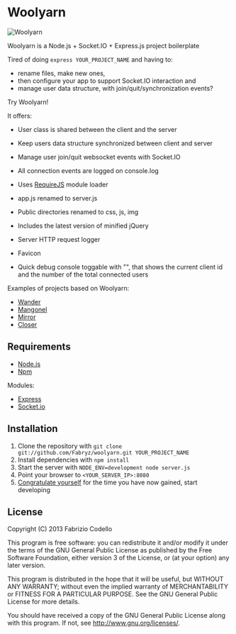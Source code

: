Woolyarn
========

![Woolyarn](http://i.imgur.com/RsLVP88.jpg "Woolyarn")

Woolyarn is a Node.js + Socket.IO + Express.js project boilerplate

Tired of doing ``express YOUR_PROJECT_NAME`` and having to:

* rename files, make new ones,
* then configure your app to support Socket.IO interaction and
* manage user data structure, with join/quit/synchronization events?

Try Woolyarn!

It offers:

* User class is shared between the client and the server
* Keep users data structure synchronized between client and server
* Manage user join/quit websocket events with Socket.IO
* All connection events are logged on console.log
* Uses [RequireJS](http://requirejs.org/) module loader

* app.js renamed to server.js
* Public directories renamed to css, js, img
* Includes the latest version of minified jQuery
* Server HTTP request logger
* Favicon
* Quick debug console toggable with "\", that shows the current client id and the number of the total connected users

Examples of projects based on Woolyarn:

* [Wander](https://github.com/Fabryz/wander)
* [Mangonel](https://github.com/Fabryz/mangonel)
* [Mirror](https://github.com/Fabryz/mirror)
* [Closer](https://github.com/Fabryz/closer)

Requirements
------------

* [Node.js](http://nodejs.org/)
* [Npm](http://npmjs.org/)

Modules:

* [Express](http://expressjs.com/)
* [Socket.io](http://socket.io/)

Installation
----------

1. Clone the repository with ``git clone git://github.com/Fabryz/woolyarn.git YOUR_PROJECT_NAME``
2. Install dependencies with ``npm install``
3. Start the server with ``NODE_ENV=development node server.js``
4. Point your browser to ``<YOUR_SERVER_IP>:8080``
5. [Congratulate yourself](http://i.imgur.com/WAxOG.gif) for the time you have now gained, start developing

License
-------

Copyright (C) 2013 Fabrizio Codello

This program is free software: you can redistribute it and/or modify
it under the terms of the GNU General Public License as published by
the Free Software Foundation, either version 3 of the License, or
(at your option) any later version.

This program is distributed in the hope that it will be useful,
but WITHOUT ANY WARRANTY; without even the implied warranty of
MERCHANTABILITY or FITNESS FOR A PARTICULAR PURPOSE.  See the
GNU General Public License for more details.

You should have received a copy of the GNU General Public License
along with this program.  If not, see <http://www.gnu.org/licenses/>.